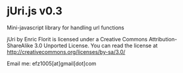 jUri.js v0.3
=========

Mini-javascript library for handling url functions

jUri by Enric Florit is licensed under a Creative Commons Attribution-ShareAlike 3.0 Unported License.
You can read the license at http://creativecommons.org/licenses/by-sa/3.0/

Email me:
efz1005[at]gmail[dot]com